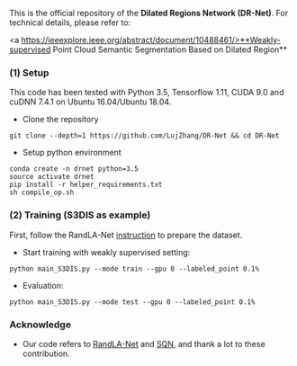 

This is the official repository of the **Dilated Regions Network (DR-Net)**. For technical details, please refer to:

 <a https://ieeexplore.ieee.org/abstract/document/10488461/>**Weakly-supervised Point Cloud Semantic Segmentation Based on Dilated Region** <br /></a>

### (1) Setup

This code has been tested with Python 3.5, Tensorflow 1.11, CUDA 9.0 and cuDNN 7.4.1 on Ubuntu 16.04/Ubuntu 18.04.

- Clone the repository

```
git clone --depth=1 https://github.com/LujZhang/DR-Net && cd DR-Net
```

- Setup python environment

```
conda create -n drnet python=3.5
source activate drnet
pip install -r helper_requirements.txt
sh compile_op.sh
```

### (2) Training (S3DIS as example)

First, follow the RandLA-Net [instruction](https://github.com/QingyongHu/RandLA-Net) to prepare the dataset.

- Start training with weakly supervised setting:
```
python main_S3DIS.py --mode train --gpu 0 --labeled_point 0.1%
```
- Evaluation:
```
python main_S3DIS.py --mode test --gpu 0 --labeled_point 0.1%
```
### Acknowledge

- Our code refers to <a href="https://github.com/QingyongHu/RandLA-Net">RandLA-Net</a> and <a href="https://github.com/QingyongHu/SQN">SQN</a>, and thank a lot to these contribution.




